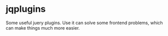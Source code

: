 # jqplugins
Some useful juery plugins. Use it can solve some frontend problems, which can make things much more easier.
